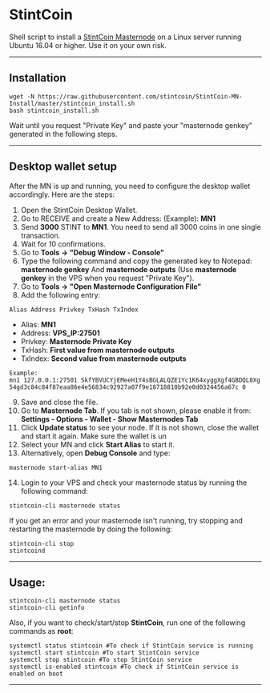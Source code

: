 # StintCoin
Shell script to install a [StintCoin Masternode](http://stintcoin.io/) on a Linux server running Ubuntu 16.04 or higher. Use it on your own risk.
***

## Installation
```
wget -N https://raw.githubusercontent.com/stintcoin/StintCoin-MN-Install/master/stintcoin_install.sh
bash stintcoin_install.sh
```
Wait until you request "Private Key" and paste your "masternode genkey" generated in the following steps.
***

## Desktop wallet setup  

After the MN is up and running, you need to configure the desktop wallet accordingly. Here are the steps:  
1. Open the StintCoin Desktop Wallet.  
2. Go to RECEIVE and create a New Address: (Example): **MN1**  
3. Send **3000** STINT to **MN1**. You need to send all 3000 coins in one single transaction.
4. Wait for 10 confirmations.  
5. Go to **Tools -> "Debug Window - Console"**  
6. Type the following command and copy the generated key to Notepad: **masternode genkey**  And **masternode outputs**
(Use **masternode genkey** in the VPS when you request "Private Key").
7. Go to  **Tools -> "Open Masternode Configuration File"**
8. Add the following entry:
```
Alias Address Privkey TxHash TxIndex
```
* Alias: **MN1**
* Address: **VPS_IP:27501**
* Privkey: **Masternode Private Key**
* TxHash: **First value from masternode outputs**
* TxIndex:  **Second value from masternode outputs**
```
Example: 
mn1 127.0.0.1:27501 SkfYBVUCYjEMeeH1Y4sBGLALQZE1Yc1K64xyggXgf4GBDQL8Xg 54gd3c84c84f87eaa86e4e56834c92927a07f9e18718810b92e0d0324456a67c 0

```
9. Save and close the file.
10. Go to **Masternode Tab**. If you tab is not shown, please enable it from: **Settings - Options - Wallet - Show Masternodes Tab**
11. Click **Update status** to see your node. If it is not shown, close the wallet and start it again. Make sure the wallet is un
12. Select your MN and click **Start Alias** to start it.
13. Alternatively, open **Debug Console** and type:
```
masternode start-alias MN1
```
14. Login to your VPS and check your masternode status by running the following command:
```
stintcoin-cli masternode status
```
If you get an error and your masternode isn't running, try stopping and restarting the masternode by doing the following:
```
stintcoin-cli stop
stintcoind
```
***

## Usage:
```
stintcoin-cli masternode status  
stintcoin-cli getinfo
```
Also, if you want to check/start/stop **StintCoin**, run one of the following commands as **root**:

```
systemctl status stintcoin #To check if StintCoin service is running  
systemctl start stintcoin #To start StintCoin service  
systemctl stop stintcoin #To stop StintCoin service  
systemctl is-enabled stintcoin #To check if StintCoin service is enabled on boot  
```  
***
